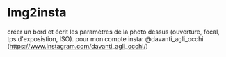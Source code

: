 # Img2insta
créer un bord et écrit les paramètres de la photo dessus (ouverture, focal, tps d'exposistion, ISO). pour mon compte insta: @davanti_agli_occhi (https://www.instagram.com/davanti_agli_occhi/)
